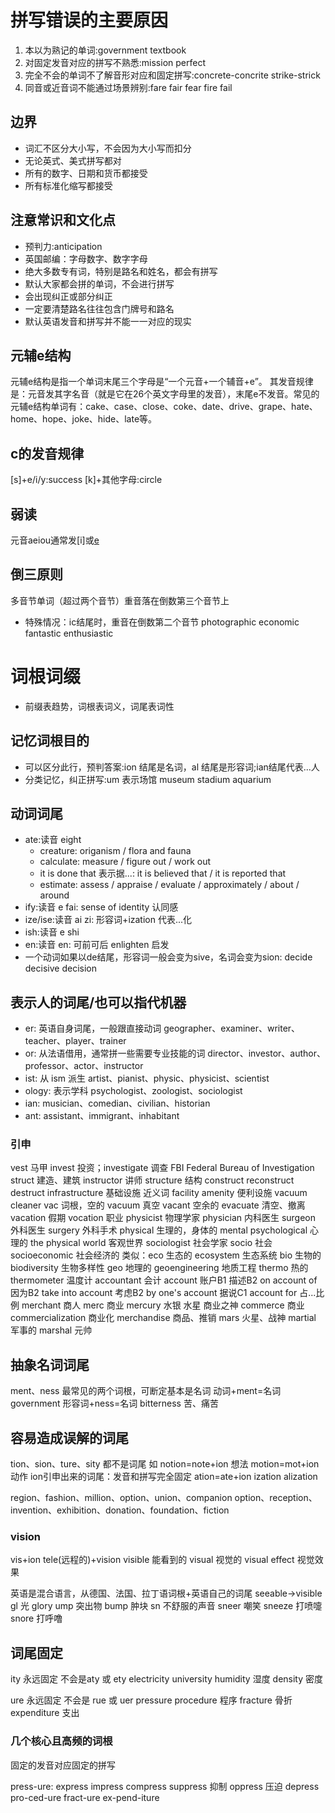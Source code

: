# 拼写错误的主要原因

1. 本以为熟记的单词:government textbook
2. 对固定发音对应的拼写不熟悉:mission perfect
3. 完全不会的单词不了解音形对应和固定拼写:concrete-concrite strike-strick
4. 同音或近音词不能通过场景辨别:fare fair fear fire fail

## 边界

* 词汇不区分大小写，不会因为大小写而扣分
* 无论英式、美式拼写都对
* 所有的数字、日期和货币都接受
* 所有标准化缩写都接受

## 注意常识和文化点

* 预判力:anticipation
* 英国邮编：字母数字、数字字母
* 绝大多数专有词，特别是路名和姓名，都会有拼写
* 默认大家都会拼的单词，不会进行拼写
* 会出现纠正或部分纠正
* 一定要清楚路名往往包含门牌号和路名
* 默认英语发音和拼写并不能一一对应的现实

## 元辅e结构

元辅e结构是指一个单词末尾三个字母是“一个元音+一个辅音+e”。 其发音规律是：元音发其字名音（就是它在26个英文字母里的发音），末尾e不发音。常见的元辅e结构单词有：cake、case、close、coke、date、drive、grape、hate、home、hope、joke、hide、late等。

## c的发音规律

[s]+e/i/y:success
[k]+其他字母:circle

## 弱读

元音aeiou通常发[i]或[e](反e)

## 倒三原则

多音节单词（超过两个音节）重音落在倒数第三个音节上

* 特殊情况：ic结尾时，重音在倒数第二个音节 photographic economic fantastic enthusiastic

# 词根词缀

* 前缀表趋势，词根表词义，词尾表词性

## 记忆词根目的

* 可以区分此行，预判答案:ion 结尾是名词，al 结尾是形容词;ian结尾代表...人
* 分类记忆，纠正拼写:um 表示场馆 museum stadium aquarium

## 动词词尾

* ate:读音 eight
    * creature: origanism / flora and fauna
    * calculate: measure / figure out / work out
    * it is done that 表示据...: it is believed that / it is reported that
    * estimate: assess / appraise / evaluate / approximately / about / around    
* ify:读音 e fai: sense of identity 认同感
* ize/ise:读音 ai zi: 形容词+ization 代表...化
* ish:读音 e shi
* en:读音 en: 可前可后 enlighten 启发
* 一个动词如果以de结尾，形容词一般会变为sive，名词会变为sion: decide decisive decision

## 表示人的词尾/也可以指代机器

* er: 英语自身词尾，一般跟直接动词 geographer、examiner、writer、teacher、player、trainer
* or: 从法语借用，通常拼一些需要专业技能的词 director、investor、author、professor、actor、instructor
* ist: 从 ism 派生 artist、pianist、physic、physicist、scientist
* ology: 表示学科 psychologist、zoologist、sociologist
* ian: musician、comedian、civilian、historian
* ant: assistant、immigrant、inhabitant

### 引申

vest 马甲 invest 投资；investigate 调查 FBI Federal Bureau of Investigation
struct 建造、建筑 instructor 讲师 structure 结构 construct reconstruct destruct 
    infrastructure 基础设施 近义词 facility amenity 便利设施
vacuum cleaner vac 词根，空的 vacuum 真空 vacant 空余的 evacuate 清空、撤离 vacation 假期 vocation 职业
physicist 物理学家 physician 内科医生   surgeon 外科医生 surgery 外科手术
    physical 生理的，身体的 mental psychological 心理的
    the physical world 客观世界
sociologist 社会学家   socio 社会 socioeconomic 社会经济的
    类似：eco 生态的 ecosystem 生态系统
        bio 生物的  biodiversity 生物多样性
        geo 地理的  geoengineering 地质工程
        thermo 热的 thermometer 温度计
accountant 会计 account 账户B1 描述B2 on account of 因为B2 take into account 考虑B2 by one's account 据说C1 account for 占...比例
merchant 商人 merc 商业 mercury 水银 水星 商业之神
commerce 商业 commercialization 商业化  merchandise 商品、推销
mars 火星、战神 martial 军事的 marshal 元帅 

## 抽象名词词尾

ment、ness 最常见的两个词根，可断定基本是名词
动词+ment=名词  government
形容词+ness=名词    bitterness 苦、痛苦

## 容易造成误解的词尾

tion、sion、ture、sity 都不是词尾
如  notion=note+ion 想法
    motion=mot+ion 动作
ion引申出来的词尾：发音和拼写完全固定
ation=ate+ion
ization
alization

region、fashion、million、option、union、companion
option、reception、invention、exhibition、donation、foundation、fiction

### vision
vis+ion
tele(远程的)+vision
visible 能看到的
visual 视觉的   visual effect 视觉效果

英语是混合语言，从德国、法国、拉丁语词根+英语自己的词尾 seeable->visible
gl 光 glory     ump 突出物 bump 肿块    sn 不舒服的声音  sneer 嘲笑 sneeze 打喷嚏   snore 打呼噜

## 词尾固定

ity 永远固定 不会是aty 或 ety
electricity university  humidity 湿度   density 密度

ure 永远固定 不会是 rue 或 uer
pressure procedure 程序 fracture 骨折 expenditure 支出

### 几个核心且高频的词根

固定的发音对应固定的拼写

press-ure: express impress compress suppress 抑制 oppress 压迫 depress
pro-ced-ure
fract-ure
ex-pend-iture

